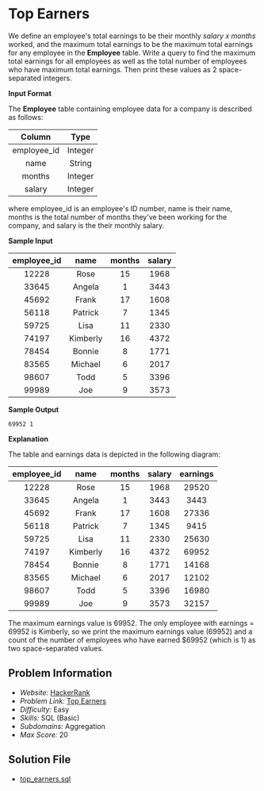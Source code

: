 # Top Earners

We define an employee's total earnings to be their monthly *salary x months* worked, and the maximum total earnings to be the maximum total earnings for any employee in the **Employee** table. Write a query to find the maximum total earnings for all employees as well as the total number of employees who have maximum total earnings. Then print these values as 2 space-separated integers.

**Input Format**

The **Employee** table containing employee data for a company is described as follows:

| Column        | Type      |
|:-------------:|:---------:|
| employee_id   | Integer   |
| name          | String    |
| months        | Integer   |
| salary        | Integer   |

where employee_id is an employee's ID number, name is their name, months is the total number of months they've been working for the company, and salary is the their monthly salary.

**Sample Input**

| employee_id   | name      | months    | salary    |
|:-------------:|:---------:|:---------:|:---------:|
| 12228         | Rose      | 15        | 1968      |
| 33645         | Angela    | 1         | 3443      |
| 45692         | Frank     | 17        | 1608      |
| 56118         | Patrick   | 7         | 1345      |
| 59725         | Lisa      | 11        | 2330      |
| 74197         | Kimberly  | 16        | 4372      |
| 78454         | Bonnie    | 8         | 1771      |
| 83565         | Michael   | 6         | 2017      |
| 98607         | Todd      | 5         | 3396      |
| 99989         | Joe       | 9         | 3573      |

**Sample Output**

```
69952 1
```

**Explanation**

The table and earnings data is depicted in the following diagram:

| employee_id   | name      | months    | salary    | earnings  |
|:-------------:|:---------:|:---------:|:---------:|:---------:|
| 12228         | Rose      | 15        | 1968      | 29520     |
| 33645         | Angela    | 1         | 3443      | 3443      |
| 45692         | Frank     | 17        | 1608      | 27336     |
| 56118         | Patrick   | 7         | 1345      | 9415      |
| 59725         | Lisa      | 11        | 2330      | 25630     |
| 74197         | Kimberly  | 16        | 4372      | 69952     |
| 78454         | Bonnie    | 8         | 1771      | 14168     |
| 83565         | Michael   | 6         | 2017      | 12102     |
| 98607         | Todd      | 5         | 3396      | 16980     |
| 99989         | Joe       | 9         | 3573      | 32157     |

The maximum earnings value is 69952. The only employee with earnings = 69952 is Kimberly, so we print the maximum earnings value (69952) and a count of the number of employees who have earned $69952 (which is 1) as two space-separated values.

## Problem Information

- *Website:* [HackerRank](https://www.hackerrank.com/)
- *Problem Link:* [Top Earners](https://www.hackerrank.com/challenges/earnings-of-employees/problem)
- *Difficulty:* Easy
- *Skills:* SQL (Basic)
- *Subdomains:* Aggregation
- *Max Score:* 20

## Solution File

- [top_earners.sql]()

